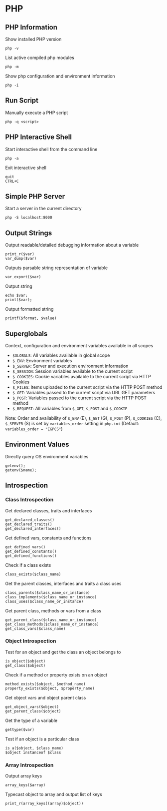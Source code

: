 # PHP

## PHP Information

Show installed PHP version

    php -v

List active compiled php modules

    php -m

Show php configuration and environment information

    php -i

## Run Script

Manually execute a PHP script

    php -q <script>

## PHP Interactive Shell

Start interactive shell from the command line

    php -a

Exit interactive shell

    quit
    CTRL+C

## Simple PHP Server

Start a server in the current directory

    php -S localhost:8000

## Output Strings

Output readable/detailed debugging information about a variable

    print_r($var)
    var_dump($var)

Outputs parsable string representation of variable

    var_export($var)

Output string

    echo $var;
    print($var);

Output formatted string

    printf($format, $value)

## Superglobals

Context, configuration and environment variables available in all scopes

- `$GLOBALS`: All variables available in global scope
- `$_ENV`: Environment variables
- `$_SERVER`: Server and execution environment information
- `$_SESSION`: Session variables available to the current script
- `$_COOKIES`: Cookie variables available to the current script via HTTP Cookies
- `$_FILES`: Items uploaded to the current script via the HTTP POST method
- `$_GET`: Variables passed to the current script via URL GET parameters
- `$_POST`: Variables passed to the current script via the HTTP POST method
- `$_REQUEST`: All variables from `$_GET`, `$_POST` and `$_COOKIE`

Note: Order and availability of `$_ENV` (E), `$_GET` (G), `$_POST` (P), `$_COOKIES` (C), `$_SERVER` (S) is set by `variables_order` setting in `php.ini` (Default: `variables_order = "EGPCS"`)

## Environment Values

Directly query OS environment variables

    getenv();
    getenv($name);

## Introspection

### Class Introspection

Get declared classes, traits and interfaces

    get_declared_classes()
    get_declared_traits()
    get_declared_interfaces()

Get defined vars, constants and functions

    get_defined_vars()
    get_defined_constants()
    get_defined_functions()

Check if a class exists

    class_exists($class_name)

Get the parent classes, interfaces and traits a class uses

    class_parents($class_name_or_instance)
    class_implements($class_name_or_instance)
    class_uses($class_name_or_instance)

Get parent class, methods or vars from a class

    get_parent_class($class_name_or_instance)
    get_class_methods($class_name_or_instance)
    get_class_vars($class_name)

### Object Introspection

Test for an object and get the class an object belongs to

    is_object($object)
    get_class($object)

Check if a method or property exists on an object

    method_exists($object, $method_name)
    property_exists($object, $property_name)

Get object vars and object parent class

    get_object_vars($object)
    get_parent_class($object)

Get the type of a variable

    gettype($var)

Test if an object is a particular class

    is_a($object, $class_name)
    $object instanceof $class

### Array Introspection

Output array keys

    array_keys($array)

Typecast object to array and output list of keys

    print_r(array_keys((array)$object))
